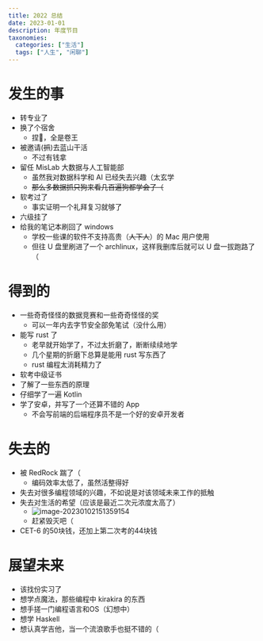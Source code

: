 ```yaml
---
title: 2022 总结
date: 2023-01-01
description: 年度节目
taxonomies:
  categories: ["生活"]
  tags: ["人生", "闲聊"]
---
```


# 发生的事

- 转专业了
- 换了个宿舍
  - 捏🐎，全是卷王
- 被邀请(~~抓~~)去蓝山干活
  - 不过有钱拿
- 留任 MisLab 大数据与人工智能部
  - 虽然我对数据科学和 AI 已经失去兴趣（太玄学
  - ~~那么多数据抓只狗来看几百遍狗都学会了（~~
- 软考过了
  - 事实证明一个礼拜复习就够了
- 六级挂了
- 给我的笔记本刷回了 windows
  - 学校一些课的软件不支持高贵（~~人下人~~）的 Mac 用户使用
  - 但往 U 盘里刷进了一个 archlinux，这样我删库后就可以 U 盘一拔跑路了（

# 得到的

- 一些奇奇怪怪的数据竞赛和一些奇奇怪怪的奖
  - 可以一年内去字节安全部免笔试（没什么用）
- 能写 rust 了
  - 老早就开始学了，不过太折磨了，断断续续地学
  - 几个星期的折磨下总算是能用 rust 写东西了
  - rust 编程太消耗精力了
- 软考中级证书
- 了解了一些东西的原理
- 仔细学了一遍 Kotlin
- 学了安卓，并写了一个还算不错的 App
  - 不会写前端的后端程序员不是一个好的安卓开发者

# 失去的

- 被 RedRock 踹了（
  - 编码效率太低了，虽然活整得好
- 失去对很多编程领域的兴趣，不如说是对该领域未来工作的抵触
- 失去对生活的希望（应该是最近二次元浓度太高了）
  - ![image-20230102151359154](https://img.skygard.cn/image-20230102151359154.png)
  - 赶紧毁灭吧（
- CET-6 的50块钱，还加上第二次考的44块钱

# 展望未来

- 该找份实习了
- 想学点魔法，那些编程中 kirakira 的东西
- 想手搓一门编程语言和OS（幻想中）
- 想学 Haskell
- 想认真学吉他，当一个流浪歌手也挺不错的（
